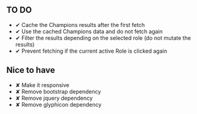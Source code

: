 ## TO DO
* ✔ Cache the Champions results after the first fetch
* ✔ Use the cached Champions data and do not fetch again
* ✔ Filter the results depending on the selected role (do not mutate the results)
* ✔ Prevent fetching if the current active Role is clicked again

## Nice to have
* ✘ Make it responsive
* ✘ Remove bootstrap dependency
* ✘ Remove jquery dependency
* ✘ Remove glyphicon dependency
